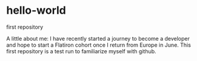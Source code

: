 # hello-world
first repository

A little about me: I have recently started a journey to become a developer and hope to start a Flatiron cohort once I return from Europe in June.
This first repository is a test run to familiarize myself with github.
